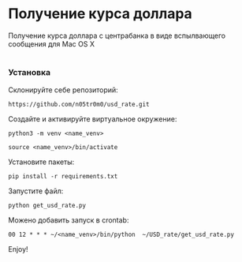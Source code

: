 # Получение курса доллара

Получение курса доллара с центрабанка в виде вспылвающего сообщения для Mac OS X

#

### Установка

Склонируйте себе репозиторий: 

`https://github.com/n05tr0m0/usd_rate.git`

Создайте и активируйте виртуальное окружение:

`python3 -m venv <name_venv>`

`source <name_venv>/bin/activate`

Установите пакеты:

`pip install -r requirements.txt`

Запустите файл:

`python get_usd_rate.py`

Можено добавить запуск в crontab:

`00 12 * * * ~/<name_venv>/bin/python  ~/USD_rate/get_usd_rate.py`


Enjoy!
